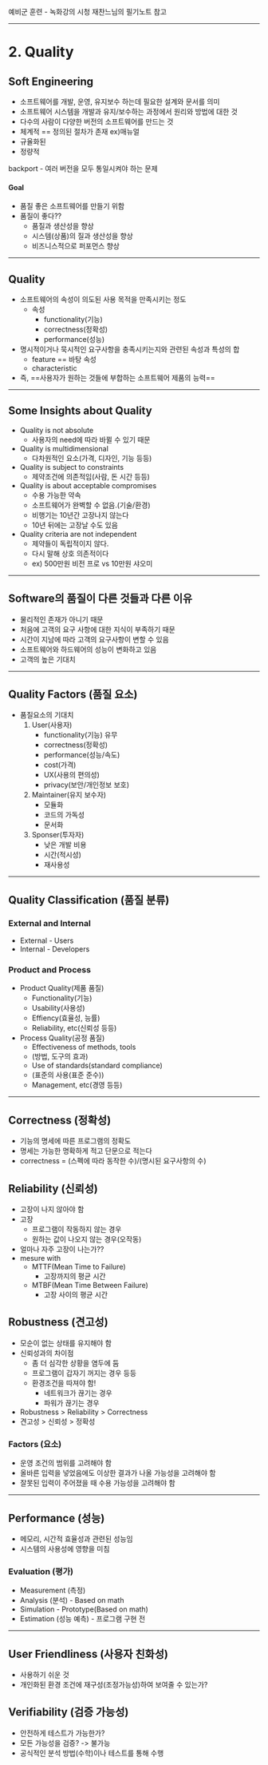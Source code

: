 예비군 훈련 - 녹화강의 시청
재찬느님의 필기노트 참고

---
# 2. Quality
## Soft Engineering
- 소프트웨어를 개발, 운영, 유지보수 하는데 필요한 설계와 문서를 의미
- 소프트웨어 시스템을 개발과 유지/보수하는 과정에서 원리와 방법에 대한 것
- 다수의 사람이 다양한 버전의 소프트웨어를 만드는 것
- 체계적 == 정의된 절차가 존재 ex)매뉴얼
- 규율화된
- 정량적

backport - 여러 버전을 모두 통일시켜야 하는 문제
#### Goal
- 품질 좋은 소프트웨어를 만들기 위함
- 품질이 좋다??
	- 품질과 생산성을 향상
	- 시스템(상품)의 질과 생산성을 향상
	- 비즈니스적으로 퍼포먼스 향상

---
## Quality
- 소프트웨어의 속성이 의도된 사용 목적을 만족시키는 정도
	- 속성
		- functionality(기능)
		- correctness(정확성)
		- performance(성능)
- 명시적이거나 묵시적인 요구사항을 충족시키는지와 관련된 속성과 특성의 합
	- feature == 바탕 속성
	- characteristic
- 즉, ==사용자가 원하는 것들에 부합하는 소프트웨어 제품의 능력==

---
## Some Insights about Quality
- Quality is not absolute
	- 사용자의 need에 따라 바뀔 수 있기 때문
- Quality is multidimensional
	- 다차원적인 요소(가격, 디자인, 기능 등등)
- Quality is subject to constraints
	- 제약조건에 의존적임(사람, 돈 시간 등등)
- Quality is about acceptable compromises
	- 수용 가능한 약속
	- 소프트웨어가 완벽할 수 없음.(기술/환경)
	- 비행기는 10년간 고장나지 않는다
	- 10년 뒤에는 고장날 수도 있음
- Quality criteria are not independent
	- 제약들이 독립적이지 않다.
	- 다시 말해 상호 의존적이다
	- ex) 500만원 비전 프로 vs 10만원 샤오미

---
## Software의 품질이 다른 것들과 다른 이유
- 물리적인 존재가 아니기 때문
- 처음에 고객의 요구 사항에 대한 지식이 부족하기 때문
- 시간이 지남에 따라 고객의 요구사항이 변할 수 있음
- 소프트웨어와 하드웨어의 성능이 변화하고 있음
- 고객의 높은 기대치

---
## Quality Factors (품질 요소)
- 품질요소의 기대치
	1. User(사용자)
		- functionality(기능) 유무
		- correctness(정확성)
		- performance(성능/속도)
		- cost(가격)
		- UX(사용의 편의성)
		- privacy(보안/개인정보 보호)
	2. Maintainer(유지 보수자)
		- 모듈화
		- 코드의 가독성
		- 문서화
	3. Sponser(투자자)
		- 낮은 개발 비용
		- 시간(적시성)
		- 재사용성

---
## Quality Classification (품질 분류)
### External and Internal
- External - Users
- Internal - Developers
### Product and Process
- Product Quality(제품 품질)
	- Functionality(기능)
	- Usability(사용성)
	- Effiency(효율성, 능률)
	- Reliability, etc(신뢰성 등등)
- Process Quality(공정 품질)
	- Effectiveness of methods, tools
	- (방법, 도구의 효과)
	- Use of standards(standard compliance)
	- (표준의 사용(표준 준수))
	- Management, etc(경영 등등)

---
## Correctness (정확성)
- 기능의 명세에 따른 프로그램의 정확도
- 명세는 가능한 명확하게 적고 단문으로 적는다
- correctness = (스펙에 따라 동작한 수)/(명시된 요구사항의 수)

## Reliability (신뢰성)
- 고장이 나지 않아야 함
- 고장
	- 프로그램이 작동하지 않는 경우
	- 원하는 값이 나오지 않는 경우(오작동)
- 얼마나 자주 고장이 나는가??
- mesure with
	- MTTF(Mean Time to Failure)
		- 고장까지의 평균 시간
	- MTBF(Mean Time Between Failure)
		- 고장 사이의 평균 시간

## Robustness (견고성)
- 모순이 없는 상태를 유지해야 함
- 신뢰성과의 차이점
	- 좀 더 심각한 상황을 염두에 둠
	- 프로그램이 갑자기 꺼지는 경우 등등
	- 환경조건을 따져야 함!
		- 네트워크가 끊기는 경우
		- 파워가 끊기는 경우
- Robustness > Reliability > Correctness
- 견고성 > 신뢰성 > 정확성
### Factors (요소)
- 운영 조건의 범위를 고려해야 함
- 올바른 입력을 넣었음에도 이상한 결과가 나올 가능성을 고려해야 함
- 잘못된 입력이 주어졌을 때 수용 가능성을 고려해야 함

---
## Performance (성능)
- 메모리, 시간적 효율성과 관련된 성능임
- 시스템의 사용성에 영향을 미침
### Evaluation (평가)
- Measurement (측정)
- Analysis (분석) - Based on math
- Simulation - Prototype(Based on math)
- Estimation (성능 예측) - 프로그램 구현 전

---
## User Friendliness (사용자 친화성)
- 사용하기 쉬운 것
- 개인화된 환경 조건에 재구성(조정가능성)하여 보여줄 수 있는가?

## Verifiability (검증 가능성)
- 안전하게 테스트가 가능한가?
- 모든 가능성을 검증? -> 불가능
- 공식적인 분석 방법(수학)이나 테스트를 통해 수행